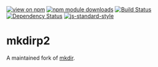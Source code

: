 [![view on npm](http://img.shields.io/npm/v/mkdirp2.svg)](https://www.npmjs.org/package/mkdirp2)
[![npm module downloads](http://img.shields.io/npm/dt/mkdirp2.svg)](https://www.npmjs.org/package/mkdirp2)
[![Build Status](https://travis-ci.org/75lb/mkdirp2.svg?branch=master)](https://travis-ci.org/75lb/mkdirp2)
[![Dependency Status](https://david-dm.org/75lb/mkdirp2.svg)](https://david-dm.org/75lb/mkdirp2)
[![js-standard-style](https://img.shields.io/badge/code%20style-standard-brightgreen.svg)](https://github.com/feross/standard)

# mkdirp2

A maintained fork of [mkdir](https://github.com/substack/node-mkdirp).
